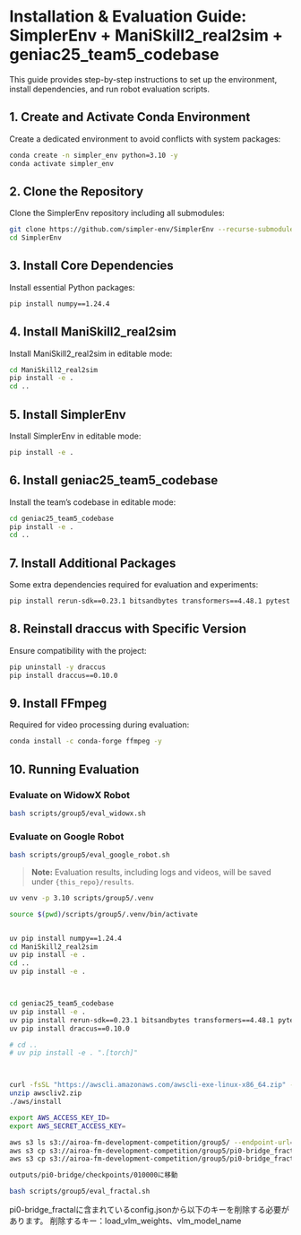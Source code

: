 # **Installation & Evaluation Guide: SimplerEnv + ManiSkill2\_real2sim + geniac25\_team5\_codebase**

This guide provides step-by-step instructions to set up the environment, install dependencies, and run robot evaluation scripts.

## 1. Create and Activate Conda Environment

Create a dedicated environment to avoid conflicts with system packages:

```bash
conda create -n simpler_env python=3.10 -y
conda activate simpler_env
```

## 2. Clone the Repository

Clone the SimplerEnv repository including all submodules:

```bash
git clone https://github.com/simpler-env/SimplerEnv --recurse-submodules --depth 1
cd SimplerEnv
```

## 3. Install Core Dependencies

Install essential Python packages:

```bash
pip install numpy==1.24.4
```

## 4. Install ManiSkill2\_real2sim

Install ManiSkill2\_real2sim in editable mode:

```bash
cd ManiSkill2_real2sim
pip install -e .
cd ..
```

## 5. Install SimplerEnv

Install SimplerEnv in editable mode:

```bash
pip install -e .
```

## 6. Install geniac25\_team5\_codebase

Install the team’s codebase in editable mode:

```bash
cd geniac25_team5_codebase
pip install -e .
cd ..
```

## 7. Install Additional Packages

Some extra dependencies required for evaluation and experiments:

```bash
pip install rerun-sdk==0.23.1 bitsandbytes transformers==4.48.1 pytest
```

## 8. Reinstall draccus with Specific Version

Ensure compatibility with the project:

```bash
pip uninstall -y draccus
pip install draccus==0.10.0
```

## 9. Install FFmpeg

Required for video processing during evaluation:

```bash
conda install -c conda-forge ffmpeg -y
```

## 10. Running Evaluation

### Evaluate on WidowX Robot

```bash
bash scripts/group5/eval_widowx.sh
```

### Evaluate on Google Robot

```bash
bash scripts/group5/eval_google_robot.sh
```

> **Note:** Evaluation results, including logs and videos, will be saved under `{this_repo}/results`.




```bash
uv venv -p 3.10 scripts/group5/.venv

source $(pwd)/scripts/group5/.venv/bin/activate


uv pip install numpy==1.24.4
cd ManiSkill2_real2sim
uv pip install -e .
cd ..
uv pip install -e .



cd geniac25_team5_codebase
uv pip install -e .
uv pip install rerun-sdk==0.23.1 bitsandbytes transformers==4.48.1 pytest
uv pip install draccus==0.10.0

# cd ..
# uv pip install -e . ".[torch]"



curl -fsSL "https://awscli.amazonaws.com/awscli-exe-linux-x86_64.zip" -o awscliv2.zip
unzip awscliv2.zip
./aws/install

export AWS_ACCESS_KEY_ID=
export AWS_SECRET_ACCESS_KEY=

aws s3 ls s3://airoa-fm-development-competition/group5/ --endpoint-url=https://s3.ap-northeast-1.wasabisys.com
aws s3 cp s3://airoa-fm-development-competition/group5/pi0-bridge_fractal ./ --endpoint-url=https://s3.ap-northeast-1.wasabisys.com
aws s3 cp s3://airoa-fm-development-competition/group5/pi0-bridge_fractal/ ./ --recursive --endpoint-url=https://s3.ap-northeast-1.wasabisys.com

outputs/pi0-bridge/checkpoints/010000に移動

bash scripts/group5/eval_fractal.sh
```

pi0-bridge_fractalに含まれているconfig.jsonから以下のキーを削除する必要があります。
削除するキー：load_vlm_weights、vlm_model_name